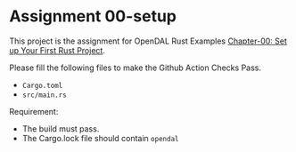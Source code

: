 # Assignment 00-setup

This project is the assignment for OpenDAL Rust Examples [Chapter-00: Set up Your First Rust Project](https://github.com/apache/incubator-opendal/blob/main/examples/rust/00-setup/README.md).

Please fill the following files to make the Github Action Checks Pass.

- `Cargo.toml`
- `src/main.rs`

Requirement:

- The build must pass.
- The Cargo.lock file should contain `opendal`
